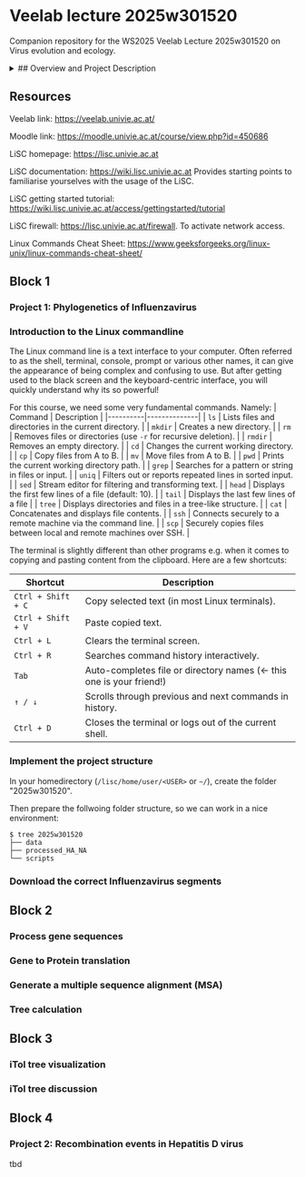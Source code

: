 # Veelab lecture 2025w301520
Companion repository for the WS2025 Veelab Lecture 2025w301520 on Virus evolution and ecology. 

<details>
<summary> ## Overview and Project Description</summary>
  
## Test Overview and Project Description
In this part of the lecture, we focus on two bioinformatic exercises on two viruses:
1. Project 1: Phylogenetics of Influenzaviruses
2. Project 2: Recombination events in Hepatitis D virus
  
</details>



## Resources
Veelab link: https://veelab.univie.ac.at/

Moodle link: https://moodle.univie.ac.at/course/view.php?id=450686

LiSC homepage: https://lisc.univie.ac.at

LiSC documentation: https://wiki.lisc.univie.ac.at Provides starting points to familiarise yourselves with the usage of the LiSC.

LiSC getting started tutorial: https://wiki.lisc.univie.ac.at/access/gettingstarted/tutorial

LiSC firewall: https://lisc.univie.ac.at/firewall. To activate network access.

Linux Commands Cheat Sheet: https://www.geeksforgeeks.org/linux-unix/linux-commands-cheat-sheet/

## Block 1
### Project 1: Phylogenetics of Influenzavirus


### Introduction to the Linux commandline
The Linux command line is a text interface to your computer. Often referred to as the shell, terminal, console, prompt or various other names, it can give the appearance of being complex and confusing to use. But after getting used to the black screen and the keyboard-centric interface, you will quickly understand why its so powerful!

For this course, we need some very fundamental commands. Namely:
| Command | Description |
|----------|--------------|
| `ls` | Lists files and directories in the current directory. |
| `mkdir` | Creates a new directory. |
| `rm` | Removes files or directories (use `-r` for recursive deletion). |
| `rmdir` | Removes an empty directory. |
| `cd` | Changes the current working directory. |
| `cp` | Copy files from A to B. |
| `mv` | Move files from A to B. |
| `pwd` | Prints the current working directory path. |
| `grep` | Searches for a pattern or string in files or input. |
| `uniq` | Filters out or reports repeated lines in sorted input. |
| `sed` | Stream editor for filtering and transforming text. |
| `head` | Displays the first few lines of a file (default: 10). |
| `tail` | Displays the last few lines of a file |
| `tree` | Displays directories and files in a tree-like structure. |
| `cat` | Concatenates and displays file contents. |
| `ssh` | Connects securely to a remote machine via the command line. |
| `scp` | Securely copies files between local and remote machines over SSH. |

The terminal is slightly different than other programs e.g. when it comes to copying and pasting content from the clipboard. Here are a few shortcuts:

| Shortcut | Description |
|-----------|--------------|
| `Ctrl + Shift + C` | Copy selected text (in most Linux terminals). |
| `Ctrl + Shift + V` | Paste copied text. |
| `Ctrl + L` | Clears the terminal screen. |
| `Ctrl + R` | Searches command history interactively. |
| `Tab` | Auto-completes file or directory names (<- this one is your friend!) |
| `↑ / ↓` | Scrolls through previous and next commands in history. |
| `Ctrl + D` | Closes the terminal or logs out of the current shell. |

### Implement the project structure
In your homedirectory (`/lisc/home/user/<USER>` or `~/`), create the folder "2025w301520". 

Then prepare the follwoing folder structure, so we can work in a nice environment:
```
$ tree 2025w301520
├── data
├── processed_HA_NA
└── scripts
```


### Download the correct Influenzavirus segments


## Block 2
### Process gene sequences


### Gene to Protein translation


### Generate a multiple sequence alignment (MSA)


### Tree calculation


## Block 3
### iTol tree visualization


### iTol tree discussion


## Block 4
### Project 2: Recombination events in Hepatitis D virus
tbd
